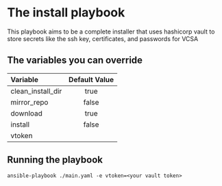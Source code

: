 # The install playbook

This playbook aims to be a complete installer that uses hashicorp vault to store secrets like the ssh key, certificates, and passwords for VCSA


## The variables you can override



| Variable          | Default Value |
| :---              | :---:         |
| clean_install_dir | true          |
| mirror_repo       | false         |
| download          | true          |
| install           | false         |
| vtoken            |               |


## Running the playbook

`ansible-playbook ./main.yaml -e vtoken=<your vault token>`
